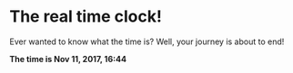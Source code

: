 # The real time clock!

Ever wanted to know what the time is? Well, your journey is about to end!

**The time is Nov 11, 2017, 16:44**